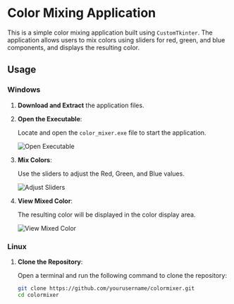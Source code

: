 # Color Mixing Application

This is a simple color mixing application built using `CustomTkinter`. The application allows users to mix colors using sliders for red, green, and blue components, and displays the resulting color.

## Usage

### Windows

1. **Download and Extract** the application files.

2. **Open the Executable**:

   Locate and open the `color_mixer.exe` file to start the application.

   ![Open Executable](path/to/your/open_executable_image.png)

3. **Mix Colors**:

   Use the sliders to adjust the Red, Green, and Blue values.

   ![Adjust Sliders](path/to/your/adjust_sliders_image.png)

4. **View Mixed Color**:

   The resulting color will be displayed in the color display area.

   ![View Mixed Color](path/to/your/view_mixed_color_image.png)

### Linux

1. **Clone the Repository**:

   Open a terminal and run the following command to clone the repository:

   ```sh
   git clone https://github.com/yourusername/colormixer.git
   cd colormixer
